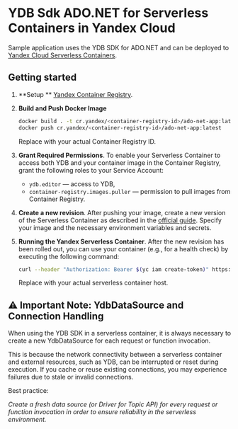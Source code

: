 # YDB Sdk ADO.NET for Serverless Containers in Yandex Cloud

Sample application uses the YDB SDK for ADO.NET and can be deployed
to [Yandex Cloud Serverless Containers](https://yandex.cloud/en/docs/serverless-containers/).

## Getting started

1. **Setup
   ** [Yandex Container Registry](https://yandex.cloud/en/docs/container-registry/operations/registry/registry-create).
2. **Build and Push Docker Image**
   ```bash 
   docker build . -t cr.yandex/<container-registry-id>/ado-net-app:latest
   docker push cr.yandex/<container-registry-id>/ado-net-app:latest
   ```
   Replace <container-registry-id> with your actual Container Registry ID.
3. **Grant Required Permissions**. To enable your Serverless Container to access both YDB and your container image in
   the Container Registry, grant the following roles to your Service Account:

    - `ydb.editor` — access to YDB,
    - `container-registry.images.puller` — permission to pull images from Container Registry.

4. **Create a new revision**. After pushing your image, create a new version of the Serverless Container as described in
   the [official guide](https://yandex.cloud/en/docs/serverless-containers/quickstart/container#create-revision).
   Specify your image and the necessary environment variables and secrets.
5. **Running the Yandex Serverless Container**.
   After the new revision has been rolled out, you can use your container (e.g., for a health check) by executing the following command:
   ```bash
   curl --header "Authorization: Bearer $(yc iam create-token)" https://<serverless-container-host>/
   ```
   Replace <serverless-container-host> with your actual serverless container host.

## ⚠️ Important Note: YdbDataSource and Connection Handling

When using the YDB SDK in a serverless container, it is always necessary to create a new YdbDataSource for each request
or function invocation.

This is because the network connectivity between a serverless container and external resources, such as YDB, can be
interrupted or reset during execution. If you cache or reuse existing connections, you may experience failures due to
stale or invalid connections.

Best practice:

_Create a fresh data source (or Driver for Topic API) for every request or function invocation in order to ensure
reliability in the serverless environment._

